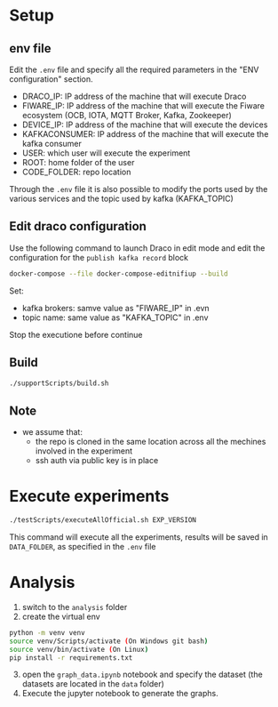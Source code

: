 # Setup

## env file
Edit the `.env` file and specify all the required parameters in the "ENV configuration" section.

- DRACO_IP: IP address of the machine that will execute Draco
- FIWARE_IP: IP address of the machine that will execute the Fiware ecosystem (OCB, IOTA, MQTT Broker, Kafka, Zookeeper)
- DEVICE_IP: IP address of the machine that will execute the devices
- KAFKACONSUMER: IP address of the machine that will execute the kafka consumer
- USER: which user will execute the experiment
- ROOT: home folder of the user
- CODE_FOLDER: repo location

Through the `.env` file it is also possible to modify the ports used by the various services and the topic used by kafka (KAFKA_TOPIC)

## Edit draco configuration

Use the following command to launch Draco in edit mode and edit the configuration for the `publish kafka record` block

```bash
docker-compose --file docker-compose-editnifiup --build
```
Set:
- kafka brokers: samve value as "FIWARE_IP" in .evn
- topic name: same value as "KAFKA_TOPIC" in .env

Stop the executione before continue

## Build

```bash
./supportScripts/build.sh
```

## Note
- we assume that:
  - the repo is cloned in the same location across all the mechines involved in the experiment
  - ssh auth via public key is in place

# Execute experiments

```bash
./testScripts/executeAllOfficial.sh EXP_VERSION
```
This command will execute all the experiments, results will be saved in `DATA_FOLDER`, as specified in the `.env` file 

# Analysis

1. switch to the `analysis` folder
2. create the virtual env
```bash
python -m venv venv
source venv/Scripts/activate (On Windows git bash)
source venv/bin/activate (On Linux)
pip install -r requirements.txt
```
3. open the `graph_data.ipynb` notebook and specify the dataset (the datasets are located in the `data` folder)
4. Execute the jupyter notebook to generate the graphs.

